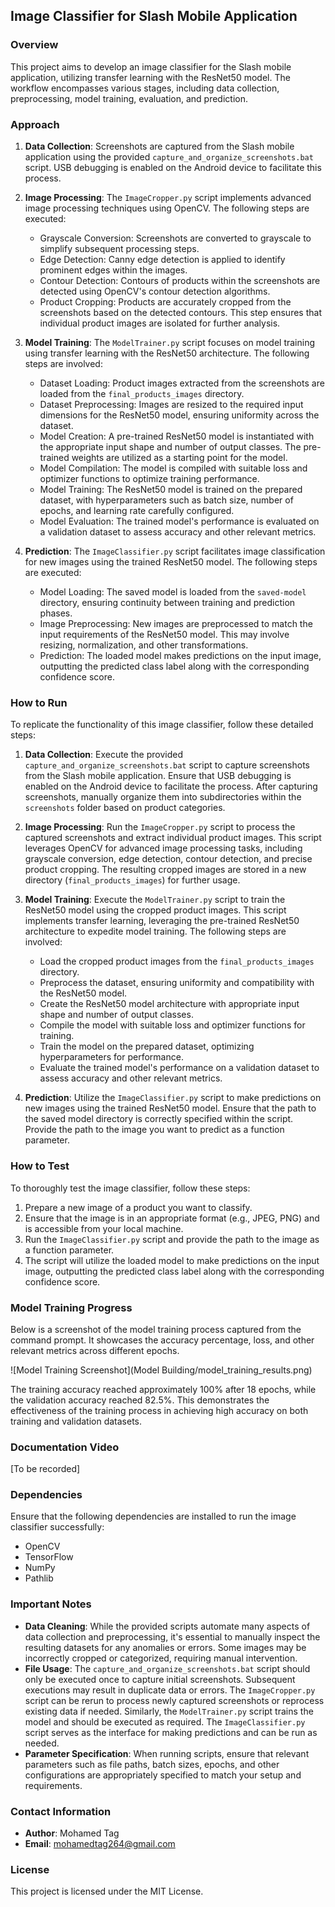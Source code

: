 ## Image Classifier for Slash Mobile Application

### Overview
This project aims to develop an image classifier for the Slash mobile application, utilizing transfer learning with the ResNet50 model. The workflow encompasses various stages, including data collection, preprocessing, model training, evaluation, and prediction.

### Approach
1. **Data Collection**: Screenshots are captured from the Slash mobile application using the provided `capture_and_organize_screenshots.bat` script. USB debugging is enabled on the Android device to facilitate this process.

2. **Image Processing**: The `ImageCropper.py` script implements advanced image processing techniques using OpenCV. The following steps are executed:
    - Grayscale Conversion: Screenshots are converted to grayscale to simplify subsequent processing steps.
    - Edge Detection: Canny edge detection is applied to identify prominent edges within the images.
    - Contour Detection: Contours of products within the screenshots are detected using OpenCV's contour detection algorithms.
    - Product Cropping: Products are accurately cropped from the screenshots based on the detected contours. This step ensures that individual product images are isolated for further analysis.

3. **Model Training**: The `ModelTrainer.py` script focuses on model training using transfer learning with the ResNet50 architecture. The following steps are involved:
    - Dataset Loading: Product images extracted from the screenshots are loaded from the `final_products_images` directory.
    - Dataset Preprocessing: Images are resized to the required input dimensions for the ResNet50 model, ensuring uniformity across the dataset.
    - Model Creation: A pre-trained ResNet50 model is instantiated with the appropriate input shape and number of output classes. The pre-trained weights are utilized as a starting point for the model.
    - Model Compilation: The model is compiled with suitable loss and optimizer functions to optimize training performance.
    - Model Training: The ResNet50 model is trained on the prepared dataset, with hyperparameters such as batch size, number of epochs, and learning rate carefully configured.
    - Model Evaluation: The trained model's performance is evaluated on a validation dataset to assess accuracy and other relevant metrics.

4. **Prediction**: The `ImageClassifier.py` script facilitates image classification for new images using the trained ResNet50 model. The following steps are executed:
    - Model Loading: The saved model is loaded from the `saved-model` directory, ensuring continuity between training and prediction phases.
    - Image Preprocessing: New images are preprocessed to match the input requirements of the ResNet50 model. This may involve resizing, normalization, and other transformations.
    - Prediction: The loaded model makes predictions on the input image, outputting the predicted class label along with the corresponding confidence score.

### How to Run
To replicate the functionality of this image classifier, follow these detailed steps:

1. **Data Collection**: Execute the provided `capture_and_organize_screenshots.bat` script to capture screenshots from the Slash mobile application. Ensure that USB debugging is enabled on the Android device to facilitate the process. After capturing screenshots, manually organize them into subdirectories within the `screenshots` folder based on product categories.

2. **Image Processing**: Run the `ImageCropper.py` script to process the captured screenshots and extract individual product images. This script leverages OpenCV for advanced image processing tasks, including grayscale conversion, edge detection, contour detection, and precise product cropping. The resulting cropped images are stored in a new directory (`final_products_images`) for further usage.

3. **Model Training**: Execute the `ModelTrainer.py` script to train the ResNet50 model using the cropped product images. This script implements transfer learning, leveraging the pre-trained ResNet50 architecture to expedite model training. The following steps are involved:
    - Load the cropped product images from the `final_products_images` directory.
    - Preprocess the dataset, ensuring uniformity and compatibility with the ResNet50 model.
    - Create the ResNet50 model architecture with appropriate input shape and number of output classes.
    - Compile the model with suitable loss and optimizer functions for training.
    - Train the model on the prepared dataset, optimizing hyperparameters for performance.
    - Evaluate the trained model's performance on a validation dataset to assess accuracy and other relevant metrics.

4. **Prediction**: Utilize the `ImageClassifier.py` script to make predictions on new images using the trained ResNet50 model. Ensure that the path to the saved model directory is correctly specified within the script. Provide the path to the image you want to predict as a function parameter.

### How to Test
To thoroughly test the image classifier, follow these steps:

1. Prepare a new image of a product you want to classify.
2. Ensure that the image is in an appropriate format (e.g., JPEG, PNG) and is accessible from your local machine.
3. Run the `ImageClassifier.py` script and provide the path to the image as a function parameter.
4. The script will utilize the loaded model to make predictions on the input image, outputting the predicted class label along with the corresponding confidence score.

### Model Training Progress
Below is a screenshot of the model training process captured from the command prompt. It showcases the accuracy percentage, loss, and other relevant metrics across different epochs.

![Model Training Screenshot](Model Building/model_training_results.png)


The training accuracy reached approximately 100% after 18 epochs, while the validation accuracy reached 82.5%. This demonstrates the effectiveness of the training process in achieving high accuracy on both training and validation datasets.



### Documentation Video
[To be recorded]

### Dependencies
Ensure that the following dependencies are installed to run the image classifier successfully:
- OpenCV
- TensorFlow
- NumPy
- Pathlib

### Important Notes
- **Data Cleaning**: While the provided scripts automate many aspects of data collection and preprocessing, it's essential to manually inspect the resulting datasets for any anomalies or errors. Some images may be incorrectly cropped or categorized, requiring manual intervention.
- **File Usage**: The `capture_and_organize_screenshots.bat` script should only be executed once to capture initial screenshots. Subsequent executions may result in duplicate data or errors. The `ImageCropper.py` script can be rerun to process newly captured screenshots or reprocess existing data if needed. Similarly, the `ModelTrainer.py` script trains the model and should be executed as required. The `ImageClassifier.py` script serves as the interface for making predictions and can be run as needed.
- **Parameter Specification**: When running scripts, ensure that relevant parameters such as file paths, batch sizes, epochs, and other configurations are appropriately specified to match your setup and requirements.

### Contact Information
- **Author**: Mohamed Tag
- **Email**: mohamedtag264@gmail.com

### License
This project is licensed under the MIT License.

